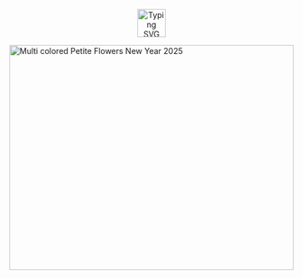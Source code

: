 <!--<p align="center">Hi there </p>-->
<p align="center">
  <img style="height: 50px" src="https://readme-typing-svg.demolab.com?font=Fira+Code&size=20&duration=4000&pause=1000&color=F7F7F7&repeat=false&width=435&lines=%E2%9C%A8+2025%E5%B9%B4%3A+%E6%96%B0%E5%B9%B4%E6%98%8E%E3%81%91%E3%81%BE%E3%81%97%E3%81%A6%E3%81%8A%E3%82%81%E3%81%A7%E3%81%A8%E3%81%86+%E2%9C%A8" alt="Typing SVG" />
</p>

<!--<p align="center">✨ 2025年: 新年明けましておめでとう ✨</p>-->

<!-- <img src="https://i.pinimg.com/originals/7c/94/14/7c941471d957e19a871de0fd5b237436.gif"  alt="Summer River Flowing Ghibli gif" width="100%" height="400px">-->
<!-- <img src="https://i.pinimg.com/originals/6b/9a/eb/6b9aeb45310db4fad6851f4f51417a28.gif"  alt="Butterfly Reserved Image" width="100%" height="400px">-->
<!-- <img src="https://i.pinimg.com/originals/98/c2/66/98c266cd8c8def7670acabbfc5c66cea.gif"  alt="Great Oak Tree" width="100%" height="400px">-->
<!-- <img src="https://i.pinimg.com/originals/fb/28/12/fb28120c184f7d3184c421d64b36271a.gif"  alt="Hand Over River Water" width="100%" height="400px">-->
<!-- <img src="https://i.pinimg.com/originals/11/cf/ee/11cfeef9eaa56c71a6eeb9933f933492.gif"  alt="Wniter Snoopy on the roof gif" width="100%" height="400px">-->
<img src="https://i.pinimg.com/originals/c2/29/0d/c2290de20311e9b3dccd962b0074fdc9.gif"  alt="Multi colored Petite Flowers New Year 2025" width="100%" height="400px">

  <!--
**ITSURENXD/ITSURENXD** is a ✨ _special_ ✨ repository because its `README.md` (this file) appears on your GitHub profile.

Here are some ideas to get you started:

- 🔭 I’m currently working on ...
- 🌱 I’m currently learning ...
- 👯 I’m looking to collaborate on ...
- 🤔 I’m looking for help with ...
- 💬 Ask me about ...
- 📫 How to reach me: ...
- 😄 Pronouns: ...
- ⚡ Fun fact: ...
-->







